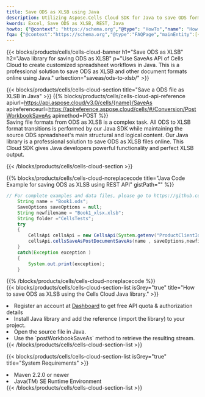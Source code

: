 ```yaml
---
title: Save ODS as XLSB using Java 
description: Utilizing Aspose.Cells Cloud SDK for Java to save ODS format file as XLSB format file. 
kwords: Excel, Save ODS as XLSB, REST, Java
howto: {"@context": "https://schema.org","@type": "HowTo","name": "How to save ODS as XLSB using the Cells Cloud Java library.","description": "How to save ODS as XLSB using the Cells Cloud Java library.","image": {"@type": "ImageObject"},"url": "/java/saveas/ods-to-xlsb/","step": [{ "@type": "HowToStep","name": "How to save ODS as XLSB using the Cells Cloud Java library. step 1", "image": {"@type": "ImageObject",},"url": "/java/saveas/ods-to-xlsb/","text": "Register an account at <a href='https://dashboard.aspose.cloud/'>Dashboard</a> to get free API quota & authorization details",},{ "@type": "HowToStep","name": "How to save ODS as XLSB using the Cells Cloud Java library. step 1", "image": {"@type": "ImageObject",},"url": "/java/saveas/ods-to-xlsb/","text": "Install Java library and add the reference (import the library) to your project.",},{ "@type": "HowToStep","name": "How to save ODS as XLSB using the Cells Cloud Java library. step 1", "image": {"@type": "ImageObject",},"url": "/java/saveas/ods-to-xlsb/","text": "Open the source file in Java.",},{ "@type": "HowToStep","name": "How to save ODS as XLSB using the Cells Cloud Java library. step 1", "image": {"@type": "ImageObject",},"url": "/java/saveas/ods-to-xlsb/","text": "Use the `postWorkbookSaveAs` method to retrieve the resulting stream.",}, ],"supply": {"@type": "HowToSupply","name": "document"},"tool": [{"@type": "HowToTool","name": "IntelliJ IDEA, Visual Studio Code, Eclipse"},{"@type": "HowToTool","name": "Aspose Cells"}],"totalTime": "PT6M"}
fqa: {"@context":"https://schema.org","@type":"FAQPage","mainEntity":[{"@type":"Question","name":"Why save file as other formats file in C# using REST API?","acceptedAnswer":{"@type":"Answer","text":"Documents are encoded in many ways, and some files may be incompatible with the software you use. To open and read such files, just save them as appropriate file formats.<br/><ol><li>Install .NET SDK and add the reference (import the library) to your project.</li><li>Open the source file in C# using REST API.</li><li>Call the PostWorkbookSaveAsRequest() method, passing an output filename with required extension.</li><li>Get the result of save as a separate file.</li></ol>"}},{"@type":"Question","name":"What file formats can I save as with your C# library?","acceptedAnswer":{"@type":"Answer","text":"We support a variety of file formats for conversion using .NET library, including XLSX, Excel, xls , PDF, CSV, HTML, Markdown, XML, PNG, JPG, TIFF, Json, TXT and many more."}},{"@type":"Question","name":"What is the maximum allowed file size for conversion using this .NET library?","acceptedAnswer":{"@type":"Answer","text":"There are no file size limits for format conversions using .NET library."}}]}
---
```



{{< blocks/products/cells/cells-cloud-banner h1="Save ODS as XLSB" h2="Java library for saving ODS as XLSB" p="Use SaveAs API of Cells Cloud to create customized spreadsheet workflows in Java. This is a professional solution to save ODS as XLSB and other document formats online using Java." urlsection="saveas/ods-to-xlsb/" >}}

{{< blocks/products/cells/cells-cloud-section  title="Save a ODS file as XLSB in Java" >}}
{{% blocks/products/cells/cells-cloud-api-reference  apiurl=https://api.aspose.cloud/v3.0/cells/{name}/SaveAs  apireferenceurl=https://apireference.aspose.cloud/cells/#/Conversion/PostWorkbookSaveAs  apimethod=POST %}}
<br/>
Saving file formats from ODS as XLSB is a complex task. All ODS to XLSB format transitions is performed by our Java SDK while maintaining the source ODS spreadsheet's main structural and logical content. Our Java library is a professional solution to save ODS as XLSB files online. This Cloud SDK gives Java developers powerful functionality and perfect XLSB output.

{{< /blocks/products/cells/cells-cloud-section >}}

{{% blocks/products/cells/cells-cloud-noreplacecode title="Java Code Example for saving ODS as XLSB using REST API" gistPath="" %}}
  
```java
// For complete examples and data files, please go to https://github.com/aspose-cells-cloud/aspose-cells-cloud-java/
    String name = "Book1.ods";
    SaveOptions saveOptions = null;
    String newfilename = "Book1_xlsx.xlsb";
    String folder ="CellsTests";
    try 
    {
        CellsApi cellsApi = new CellsApi(System.getenv("ProductClientId"), System.getenv("ProductClientSecret"));
        cellsApi.cellsSaveAsPostDocumentSaveAs(name , saveOptions,newfilename,false,false,folder,null,null,null,true);                       
    }
    catch(Exception exception )
    {
        System.out.print(exception);
    }
```
  
{{% /blocks/products/cells/cells-cloud-noreplacecode  %}}
<br/>
{{< blocks/products/cells/cells-cloud-section-list isGrey="true"  title="How to save ODS as XLSB using the Cells Cloud Java library." >}}
<li>Register an account at <a href="https://dashboard.aspose.cloud/">Dashboard</a> to get free API quota & authorization details</li>
<li>Install Java library and add the reference (import the library) to your project.</li>
<li>Open the source file in Java.</li>
<li>Use the `postWorkbookSaveAs` method to retrieve the resulting stream.</li>
{{< /blocks/products/cells/cells-cloud-section-list >}}

{{< blocks/products/cells/cells-cloud-section-list isGrey="true"  title="System Requirements" >}}
<li>Maven 2.2.0 or newer</li>
<li>Java(TM) SE Runtime Environment</li>
{{< /blocks/products/cells/cells-cloud-section-list >}}
